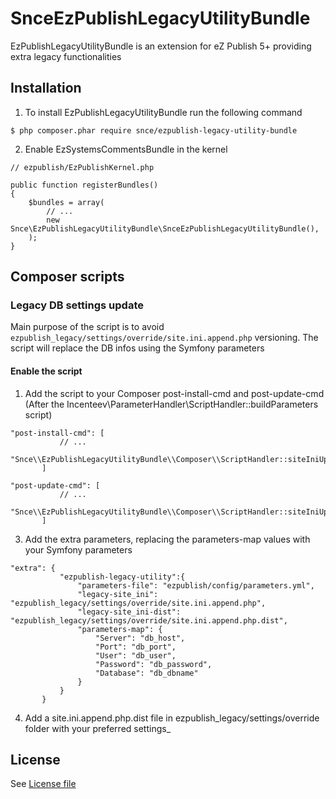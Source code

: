 # SnceEzPublishLegacyUtilityBundle

EzPublishLegacyUtilityBundle is an extension for eZ Publish 5+ providing extra legacy functionalities

## Installation

1) To install EzPublishLegacyUtilityBundle run the following command

```
$ php composer.phar require snce/ezpublish-legacy-utility-bundle
```

2) Enable EzSystemsCommentsBundle in the kernel

```
// ezpublish/EzPublishKernel.php

public function registerBundles()
{
    $bundles = array(
        // ...
        new Snce\EzPublishLegacyUtilityBundle\SnceEzPublishLegacyUtilityBundle(),
    );
}
```

## Composer scripts

### Legacy DB settings update

Main purpose of the script is to avoid ```ezpublish_legacy/settings/override/site.ini.append.php``` versioning. The script will replace the DB infos using the Symfony parameters

#### Enable the script

1) Add the script to your Composer post-install-cmd and post-update-cmd (After the Incenteev\\ParameterHandler\\ScriptHandler::buildParameters script)

```
"post-install-cmd": [
           // ...
           "Snce\\EzPublishLegacyUtilityBundle\\Composer\\ScriptHandler::siteIniUpdate"
       ]
```

```
"post-update-cmd": [
           // ...
           "Snce\\EzPublishLegacyUtilityBundle\\Composer\\ScriptHandler::siteIniUpdate"
       ]
```

3) Add the extra parameters, replacing the parameters-map values with your Symfony parameters

```
"extra": {
           "ezpublish-legacy-utility":{
               "parameters-file": "ezpublish/config/parameters.yml",
               "legacy-site_ini": "ezpublish_legacy/settings/override/site.ini.append.php",
               "legacy-site_ini-dist": "ezpublish_legacy/settings/override/site.ini.append.php.dist",
               "parameters-map": {
                   "Server": "db_host",
                   "Port": "db_port",
                   "User": "db_user",
                   "Password": "db_password",
                   "Database": "db_dbname"
               }
           }
       }
```

4) Add a site.ini.append.php.dist file in ezpublish_legacy/settings/override folder with your preferred settings_

## License

See [License file](LICENSE)
